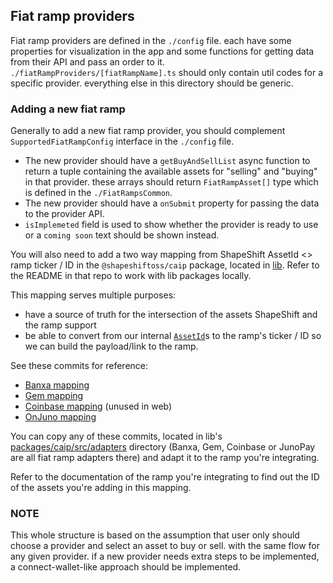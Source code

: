 ## Fiat ramp providers

Fiat ramp providers are defined in the `./config` file. each have some properties for visualization in the app and some functions for getting data from their API and pass an order to it.
`./fiatRampProviders/[fiatRampName].ts` should only contain util codes for a specific provider.
everything else in this directory should be generic.

### Adding a new fiat ramp

Generally to add a new fiat ramp provider, you should complement `SupportedFiatRampConfig` interface in the `./config` file. 
- The new provider should have a `getBuyAndSellList` async function to return a tuple containing the available assets for "selling" and "buying" in that provider. these arrays should return `FiatRampAsset[]` type which is defined in the `./FiatRampsCommon`.
- The new provider should have a `onSubmit` property for passing the data to the provider API.
- `isImplemeted` field is used to show whether the provider is ready to use or a `coming soon` text should be shown instead.

You will also need to add a two way mapping from ShapeShift AssetId <> ramp ticker / ID in the `@shapeshiftoss/caip` package, located in [lib](https://github.com/shapeshift/lib).
Refer to the README in that repo to work with lib packages locally.

This mapping serves multiple purposes:
- have a source of truth for the intersection of the assets ShapeShift and the ramp support
- be able to convert from our internal [`AssetId`](https://github.com/shapeshift/lib/tree/main/packages/caip#assetid-caip19---asset-type-and-asset-id-specification)s to the ramp's ticker / ID so we can build the payload/link to the ramp.

See these commits for reference:
- [Banxa mapping](https://github.com/shapeshift/lib/commit/f24f9d800041534ae45a5196bb2030bba5f5864a)
- [Gem mapping](https://github.com/shapeshift/lib/commit/78a8f14b82330239555ad544121ea956dd6ca8be)
- [Coinbase mapping](https://github.com/shapeshift/lib/commit/fb2cc5aafe74ac33d896f130952b4dcbfbf98e4a) (unused in web)
- [OnJuno mapping](https://github.com/shapeshift/lib/commit/5fade1f998cc6224dd2cb5d076f26a4c485b649a)

You can copy any of these commits, located in lib's [packages/caip/src/adapters](https://github.com/shapeshift/lib/tree/main/packages/caip/src/adapters) directory (Banxa, Gem, Coinbase or JunoPay are all fiat ramp adapters there) and adapt it to the ramp you're integrating.

Refer to the documentation of the ramp you're integrating to find out the ID of the assets you're adding in this mapping.


### NOTE
This whole structure is based on the assumption that user only should choose a provider and select an asset to buy or sell. with the same flow for any given provider. if a new provider needs extra steps to be implemented, a connect-wallet-like approach should be implemented.


